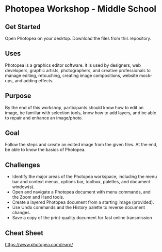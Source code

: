 # Photopea Workshop - Middle School
## Get Started
Open Photopea on your desktop. Download the files from this repository.
## Uses
Photopea is a graphics editor software. It is used by designers, web developers, graphic artists, photographers, and creative professionals to manage editing, retouching, creating image compositions, website mock-ups, and adding effects. 
## Purpose
By the end of this workshop, participants should know how to edit an image, be familiar with selection tools, know how to add layers, and be able to repair and enhance an image/photo.
## Goal
Follow the steps and create an edited image from the given files. At the end, be able to know the basics of Photopea. 
## Challenges
* Identify the major areas of the Photopea workspace, including the menu bar and context menus, options bar, toolbox, palettes, and document window(s).
* Open and navigate a Photopea document with menu commands, and the Zoom and Hand tools.
* Create a layered Photopea document from a starting image (provided).
* Use Undo commands and the History palette to reverse document changes.
* Save a copy of the print-quality document for fast online transmission

## Cheat Sheet
https://www.photopea.com/learn/
